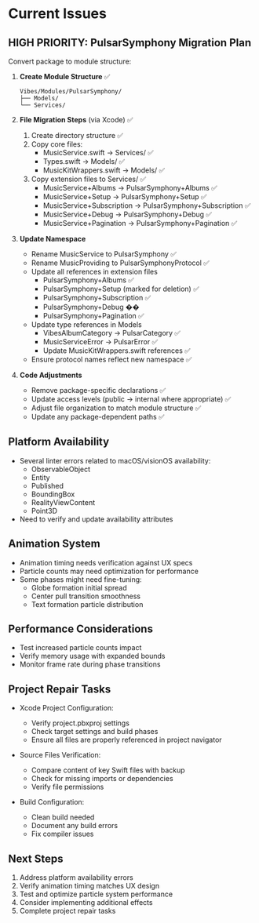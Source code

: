 # Current Issues

## HIGH PRIORITY: PulsarSymphony Migration Plan
Convert package to module structure:

1. **Create Module Structure** ✅
   ```
   Vibes/Modules/PulsarSymphony/
   ├── Models/
   └── Services/
   ```

2. **File Migration Steps** (via Xcode) ✅
   1. Create directory structure ✅
   2. Copy core files:
      - MusicService.swift → Services/ ✅
      - Types.swift → Models/ ✅
      - MusicKitWrappers.swift → Models/ ✅
   3. Copy extension files to Services/ ✅
      - MusicService+Albums → PulsarSymphony+Albums ✅
      - MusicService+Setup → PulsarSymphony+Setup ✅
      - MusicService+Subscription → PulsarSymphony+Subscription ✅
      - MusicService+Debug → PulsarSymphony+Debug ✅
      - MusicService+Pagination → PulsarSymphony+Pagination ✅

3. **Update Namespace**
   - Rename MusicService to PulsarSymphony ✅
   - Rename MusicProviding to PulsarSymphonyProtocol ✅
   - Update all references in extension files
     - PulsarSymphony+Albums ✅
     - PulsarSymphony+Setup (marked for deletion) ✅
     - PulsarSymphony+Subscription ✅
     - PulsarSymphony+Debug ��
     - PulsarSymphony+Pagination ✅
   - Update type references in Models
     - VibesAlbumCategory → PulsarCategory ✅
     - MusicServiceError → PulsarError ✅
     - Update MusicKitWrappers.swift references ✅
   - Ensure protocol names reflect new namespace ✅

4. **Code Adjustments**
   - Remove package-specific declarations ✅
   - Update access levels (public → internal where appropriate) ✅
   - Adjust file organization to match module structure ✅
   - Update any package-dependent paths ✅

## Platform Availability
- Several linter errors related to macOS/visionOS availability:
  - ObservableObject
  - Entity
  - Published
  - BoundingBox
  - RealityViewContent
  - Point3D
- Need to verify and update availability attributes

## Animation System
- Animation timing needs verification against UX specs
- Particle counts may need optimization for performance
- Some phases might need fine-tuning:
  - Globe formation initial spread
  - Center pull transition smoothness
  - Text formation particle distribution

## Performance Considerations
- Test increased particle counts impact
- Verify memory usage with expanded bounds
- Monitor frame rate during phase transitions

## Project Repair Tasks
- Xcode Project Configuration:
  - Verify project.pbxproj settings
  - Check target settings and build phases
  - Ensure all files are properly referenced in project navigator

- Source Files Verification:
  - Compare content of key Swift files with backup
  - Check for missing imports or dependencies
  - Verify file permissions

- Build Configuration:
  - Clean build needed
  - Document any build errors
  - Fix compiler issues

## Next Steps
1. Address platform availability errors
2. Verify animation timing matches UX design
3. Test and optimize particle system performance
4. Consider implementing additional effects
5. Complete project repair tasks